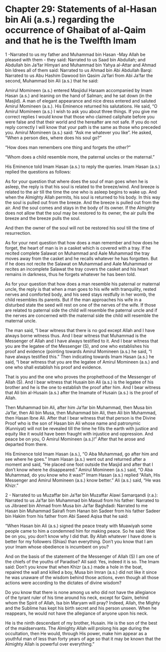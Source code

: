 Chapter 29: Statements of al-Hasan bin Ali (a.s.) regarding the occurrence of Ghaibat of al-Qaim and that he is the Twelfth Imam
================================================================================================================================

1 -Narrated to us my father and Muhammad bin Hasan -May Allah be pleased
with them - they said: Narrated to us Saad bin Abdullah; and Abdullah
bin Ja’far Himyari and Muhammad bin Yahya al-Attar and Ahmad bin Idrees
all of them said: Narrated to us Ahmad bin Abi Abdullah Barqi: Narrated
to us Abu Hashim Dawood bin Qasim Ja’fari from Abi Ja’far the second,
Muhammad bin Ali (a.s.) that he said:

Amirul Momineen (a.s.) entered Masjidul Haraam accompanied by Imam Hasan
(a.s.) and leaning on the hand of Salman; and he sat down (in the
Masjid). A man of elegant appearance and nice dress entered and saluted
Amirul Momineen (a.s.). His Eminence returned his salutations. He said,
“O Amirul Momineen (a.s.) I wish to ask you about three things. If you
give me correct replies I would know that those who claimed caliphate
before you were false and that their world and the hereafter are not
safe. If you do not reply correctly I will know that your path is the
same as those who preceded you. Amirul Momineen (a.s.) said: “Ask me
whatever you like”. He asked, “When a person dies, where does his soul
go?”

“How does man remembers one thing and forgets the other?”

“Whom does a child resemble more, the paternal uncles or the maternal.”

His Eminence told Imam Hasan (a.s.) to reply the queries. Imam Hasan
(a.s.) replied the questions as follows:

As for your question that where does the soul of man goes when he is
asleep, the reply is that his soul is related to the breeze/wind. And
breeze is related to the air till the time the one who is asleep begins
to wake up. And when the Almighty Allah permits, his soul is returned to
his body. In this way the soul is pulled out from the breeze. And the
breeze is pulled out from the air. And the soul comes and stays in the
body of its owner. If the Almighty does not allow that the soul may be
restored to its owner, the air pulls the breeze and the breeze pulls the
soul.

And then the owner of the soul will not be restored his soul till the
time of resurrection.

As for your next question that how does a man remember and how does he
forget, the heart of man is in a casket which is covered with a tray. If
he recited complete Salawat on Muhammad and Aale Muhammad the tray moves
away from the casket and he recalls whatever he has forgotten. But if he
does not recite the Salawat on Muhammad and Aale Muhammad or recites an
incomplete Salawat the tray covers the casket and his heart remains in
darkness, thus he forgets whatever he has been told.

As for your question that how does a man resemble his paternal or
maternal uncle, the reply is that when a man goes to his wife with
tranquility, rested nerves and comforted body, and his seed stays
restfully in her womb, the child resembles its parents. But if the man
approaches his wife in a disturbed state the seed will rest on one of
the nerves of the wife. If those are related to paternal side the child
will resemble the paternal uncle and if the nerves are concerned with
the maternal side the child will resemble the maternal uncle.

The man said, “I bear witness that there is no god except Allah and I
have always borne witness thus. And I bear witness that Muhammad is the
Messenger of Allah and I have always testified to it. And I bear witness
that you are the legatee of the Messenger (S), and one who establishes
his proof and evidence (pointing towards Amirul Momineen (a.s.) he said,
“I have always testified this.” Then indicating towards Imam Hasan
(a.s.) he said, “I bear witness that you are the legatee of Amirul
Momineen (a.s.) and one who shall establish his proof and evidence.

That is you and the one who proves the prophethood of the Messenger of
Allah (S). And I bear witness that Husain bin Ali (a.s.) is the legatee
of his brother and he is the one to establish the proof after him. And I
bear witness that Ali bin al-Husain (a.s.) after the Imamate of Husain
(a.s.) is the proof of Allah.

Then Muhammad bin Ali, after him Ja’far bin Muhammad, then Musa bin
Ja’far, then Ali bin Musa, then Muhammad bin Ali, then Ali bin Muhammad,
then Hasan Ibne Ali. After that I bear witness that that person is the
Divine Proof who is the son of Hasan bin Ali whose name and patronymic
(Kunniyat) will not be revealed till the time he fills the earth with
justice and equity like it would have been fraught with injustice and
oppression. And peace be on you, O Amirul Momineen (a.s.)!” After that
he arose and departed from there.

His Eminence told Imam Hasan (a.s.), “O Aba Muhammad, go after him and
see where he goes.” Imam Hasan (a.s.) went out and returned after a
moment and said, “He placed one foot outside the Masjid and after that I
don’t know where he disappeared.” Amirul Momineen (a.s.) said, “O Aba
Muhammad, do you know who it was?” Imam Hasan (a.s.) replied “Allah, His
Messenger and Amirul Momineen (a.s.) know better.” Ali (a.s.) said, “He
was Khizr.”

2 - Narrated to us Muzaffar bin Ja’far bin Muzaffar Alawi Samarqandi
(r.a.): Narrated to us Ja’far bin Muhammad bin Masud from his father:
Narrated to us Jibraeel bin Ahmad from Musa bin Ja’far Baghdadi:
Narrated to me Hasan bin Muhammad Sairafi from Hanan bin Sadeer from his
father Sadeer bin Hakim from his father from Abi Saeed Aqisa that he
said:

“When Hasan bin Ali (a.s.) signed the peace treaty with Muawiyah some
people came to him a condemned him for making peace. So he said: Woe be
on you, you don’t know why I did that. By Allah whatever I have done is
better for my followers (Shias) than everything. Don’t you know that I
am your Imam whose obedience is incumbent on you?

And on the basis of the statement of the Messenger of Allah (S) I am one
of the chiefs of the youths of Paradise? All said: Yes, indeed it is so.
The Imam said: Don’t you know that when Khizr (a.s.) made a hole in the
boat, repaired the wall and killed a boy, Musa bin Imran (a.s.) did not
like it since he was unaware of the wisdom behind those actions, even
though all those actions were according to the dictates of divine
wisdom?

Do you know that there is none among us who did not have the allegiance
of the tyrant ruler of his time around his neck, except for Qaim, behind
whom the Spirit of Allah, Isa bin Maryam will pray? Indeed, Allah, the
Mighty and the Sublime has kept his birth secret and his person unseen.
When he reappears, he would not have the allegiance of anyone upon his
neck.

He is the ninth descendant of my brother, Husain. He is the son of the
best of the maidservants. The Almighty Allah will prolong his age during
the occultation, then He would, through His power, make him appear as a
youthful man of less than forty years of age so that it may be known
that the Almighty Allah is powerful over everything.”



